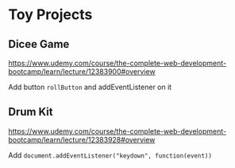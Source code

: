 # Toy Projects

## Dicee Game

https://www.udemy.com/course/the-complete-web-development-bootcamp/learn/lecture/12383900#overview

Add button `rollButton` and addEventListener on it

## Drum Kit

https://www.udemy.com/course/the-complete-web-development-bootcamp/learn/lecture/12383928#overview

Add `document.addEventListener("keydown", function(event))`
